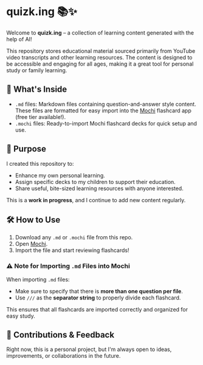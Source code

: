 # quizk.ing 📚✨

Welcome to **quizk.ing** – a collection of learning content generated with the help of AI!

This repository stores educational material sourced primarily from YouTube video transcripts and other learning resources. The content is designed to be accessible and engaging for all ages, making it a great tool for personal study or family learning.

## 📄 What's Inside

- `.md` files: Markdown files containing question-and-answer style content. These files are formatted for easy import into the [Mochi](https://mochi.cards/) flashcard app (free tier available!).
- `.mochi` files: Ready-to-import Mochi flashcard decks for quick setup and use.

## 🚀 Purpose

I created this repository to:

- Enhance my own personal learning.
- Assign specific decks to my children to support their education.
- Share useful, bite-sized learning resources with anyone interested.

This is a **work in progress**, and I continue to add new content regularly.

## 🛠️ How to Use

1. Download any `.md` or `.mochi` file from this repo.
2. Open [Mochi](https://mochi.cards/).
3. Import the file and start reviewing flashcards!

### ⚠️ Note for Importing `.md` Files into Mochi
When importing `.md` files:
- Make sure to specify that there is **more than one question per file**.
- Use `///` as the **separator string** to properly divide each flashcard.

This ensures that all flashcards are imported correctly and organized for easy study.

## 🌱 Contributions & Feedback

Right now, this is a personal project, but I'm always open to ideas, improvements, or collaborations in the future.

